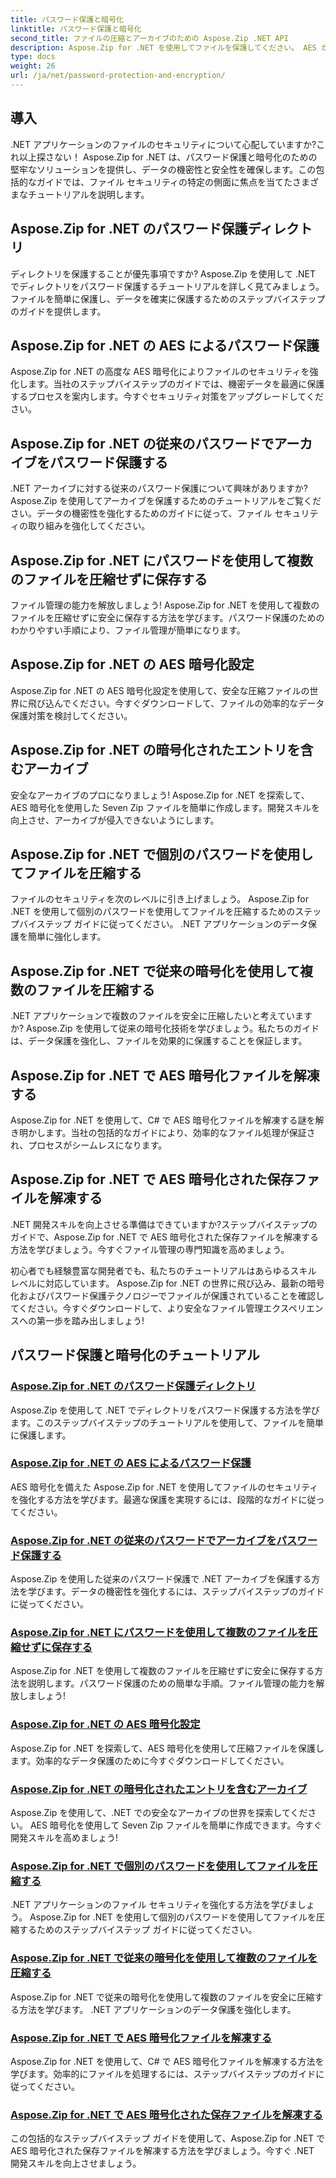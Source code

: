 ```yaml
---
title: パスワード保護と暗号化
linktitle: パスワード保護と暗号化
second_title: ファイルの圧縮とアーカイブのための Aspose.Zip .NET API
description: Aspose.Zip for .NET を使用してファイルを保護してください。 AES から従来の方法まで、パスワード保護と暗号化に関する段階的なチュートリアルを学習します。
type: docs
weight: 26
url: /ja/net/password-protection-and-encryption/
---
```


## 導入

.NET アプリケーションのファイルのセキュリティについて心配していますか?これ以上探さない！ Aspose.Zip for .NET は、パスワード保護と暗号化のための堅牢なソリューションを提供し、データの機密性と安全性を確保します。この包括的なガイドでは、ファイル セキュリティの特定の側面に焦点を当てたさまざまなチュートリアルを説明します。

## Aspose.Zip for .NET のパスワード保護ディレクトリ

ディレクトリを保護することが優先事項ですか? Aspose.Zip を使用して .NET でディレクトリをパスワード保護するチュートリアルを詳しく見てみましょう。ファイルを簡単に保護し、データを確実に保護するためのステップバイステップのガイドを提供します。

## Aspose.Zip for .NET の AES によるパスワード保護

Aspose.Zip for .NET の高度な AES 暗号化によりファイルのセキュリティを強化します。当社のステップバイステップのガイドでは、機密データを最適に保護するプロセスを案内します。今すぐセキュリティ対策をアップグレードしてください。

## Aspose.Zip for .NET の従来のパスワードでアーカイブをパスワード保護する

.NET アーカイブに対する従来のパスワード保護について興味がありますか? Aspose.Zip を使用してアーカイブを保護するためのチュートリアルをご覧ください。データの機密性を強化するためのガイドに従って、ファイル セキュリティの取り組みを強化してください。

## Aspose.Zip for .NET にパスワードを使用して複数のファイルを圧縮せずに保存する

ファイル管理の能力を解放しましょう! Aspose.Zip for .NET を使用して複数のファイルを圧縮せずに安全に保存する方法を学びます。パスワード保護のためのわかりやすい手順により、ファイル管理が簡単になります。

## Aspose.Zip for .NET の AES 暗号化設定

Aspose.Zip for .NET の AES 暗号化設定を使用して、安全な圧縮ファイルの世界に飛び込んでください。今すぐダウンロードして、ファイルの効率的なデータ保護対策を検討してください。

## Aspose.Zip for .NET の暗号化されたエントリを含むアーカイブ

安全なアーカイブのプロになりましょう! Aspose.Zip for .NET を探索して、AES 暗号化を使用した Seven Zip ファイルを簡単に作成します。開発スキルを向上させ、アーカイブが侵入できないようにします。

## Aspose.Zip for .NET で個別のパスワードを使用してファイルを圧縮する

ファイルのセキュリティを次のレベルに引き上げましょう。 Aspose.Zip for .NET を使用して個別のパスワードを使用してファイルを圧縮するためのステップバイステップ ガイドに従ってください。 .NET アプリケーションのデータ保護を簡単に強化します。

## Aspose.Zip for .NET で従来の暗号化を使用して複数のファイルを圧縮する

.NET アプリケーションで複数のファイルを安全に圧縮したいと考えていますか? Aspose.Zip を使用して従来の暗号化技術を学びましょう。私たちのガイドは、データ保護を強化し、ファイルを効果的に保護することを保証します。

## Aspose.Zip for .NET で AES 暗号化ファイルを解凍する

Aspose.Zip for .NET を使用して、C# で AES 暗号化ファイルを解凍する謎を解き明かします。当社の包括的なガイドにより、効率的なファイル処理が保証され、プロセスがシームレスになります。

## Aspose.Zip for .NET で AES 暗号化された保存ファイルを解凍する

.NET 開発スキルを向上させる準備はできていますか?ステップバイステップのガイドで、Aspose.Zip for .NET で AES 暗号化された保存ファイルを解凍する方法を学びましょう。今すぐファイル管理の専門知識を高めましょう。

初心者でも経験豊富な開発者でも、私たちのチュートリアルはあらゆるスキル レベルに対応しています。 Aspose.Zip for .NET の世界に飛び込み、最新の暗号化およびパスワード保護テクノロジーでファイルが保護されていることを確認してください。今すぐダウンロードして、より安全なファイル管理エクスペリエンスへの第一歩を踏み出しましょう!
## パスワード保護と暗号化のチュートリアル
### [Aspose.Zip for .NET のパスワード保護ディレクトリ](./password-protect-directory/)
Aspose.Zip を使用して .NET でディレクトリをパスワード保護する方法を学びます。このステップバイステップのチュートリアルを使用して、ファイルを簡単に保護します。
### [Aspose.Zip for .NET の AES によるパスワード保護](./password-protect-with-aes/)
AES 暗号化を備えた Aspose.Zip for .NET を使用してファイルのセキュリティを強化する方法を学びます。最適な保護を実現するには、段階的なガイドに従ってください。
### [Aspose.Zip for .NET の従来のパスワードでアーカイブをパスワード保護する](./password-protect-archive-traditional-password/)
Aspose.Zip を使用した従来のパスワード保護で .NET アーカイブを保護する方法を学びます。データの機密性を強化するには、ステップバイステップのガイドに従ってください。
### [Aspose.Zip for .NET にパスワードを使用して複数のファイルを圧縮せずに保存する](./store-multiple-files-no-compression-password/)
Aspose.Zip for .NET を使用して複数のファイルを圧縮せずに安全に保存する方法を説明します。パスワード保護のための簡単な手順。ファイル管理の能力を解放しましょう!
### [Aspose.Zip for .NET の AES 暗号化設定](./aes-encryption-settings/)
Aspose.Zip for .NET を探索して、AES 暗号化を使用して圧縮ファイルを保護します。効率的なデータ保護のために今すぐダウンロードしてください。
### [Aspose.Zip for .NET の暗号化されたエントリを含むアーカイブ](./archive-with-encrypted-entry/)
Aspose.Zip を使用して、.NET での安全なアーカイブの世界を探索してください。 AES 暗号化を使用して Seven Zip ファイルを簡単に作成できます。今すぐ開発スキルを高めましょう!
### [Aspose.Zip for .NET で個別のパスワードを使用してファイルを圧縮する](./compress-files-individual-passwords/)
.NET アプリケーションのファイル セキュリティを強化する方法を学びましょう。 Aspose.Zip for .NET を使用して個別のパスワードを使用してファイルを圧縮するためのステップバイステップ ガイドに従ってください。
### [Aspose.Zip for .NET で従来の暗号化を使用して複数のファイルを圧縮する](./compress-multiple-files-traditional-encryption/)
Aspose.Zip for .NET で従来の暗号化を使用して複数のファイルを安全に圧縮する方法を学びます。 .NET アプリケーションのデータ保護を強化します。
### [Aspose.Zip for .NET で AES 暗号化ファイルを解凍する](./decompress-aes-encrypted-file/)
Aspose.Zip for .NET を使用して、C# で AES 暗号化ファイルを解凍する方法を学びます。効率的にファイルを処理するには、ステップバイステップのガイドに従ってください。
### [Aspose.Zip for .NET で AES 暗号化された保存ファイルを解凍する](./decompress-aes-encrypted-stored-file/)
この包括的なステップバイステップ ガイドを使用して、Aspose.Zip for .NET で AES 暗号化された保存ファイルを解凍する方法を学びましょう。今すぐ .NET 開発スキルを向上させましょう。